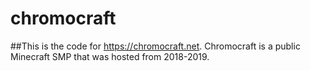 # chromocraft
##This is the code for https://chromocraft.net.
Chromocraft is a public Minecraft SMP that was hosted from 2018-2019.
